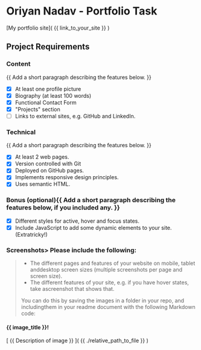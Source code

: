 # Oriyan Nadav - Portfolio Task

[My portfolio site]( {{ link_to_your_site }} )

## Project Requirements

### Content
{{ Add a short paragraph describing the features below. }}
- [x] At least one profile picture
- [x] Biography (at least 100 words)
- [x] Functional Contact Form
- [x] "Projects" section
- [ ] Links to external sites, e.g. GitHub and LinkedIn.

### Technical
{{ Add a short paragraph describing the features below. }}
- [x] At least 2 web pages.
- [x] Version controlled with Git
- [x] Deployed on GitHub pages.
- [x] Implements responsive design principles.
- [x] Uses semantic HTML.

### Bonus (optional){{ Add a short paragraph describing the features below, if you included any. }}
- [x] Different styles for active, hover and focus states.
- [x] Include JavaScript to add some dynamic elements to your site. (Extratricky!)

### Screenshots> Please include the following:
> - The different pages and features of your website on mobile, tablet anddesktop screen sizes (multiple screenshots per page and screen size).
> - The different features of your site, e.g. if you have hover states, take ascreenshot that shows that.
>
> You can do this by saving the images in a folder in your repo, and includingthem in your readme document with the following Markdown code:

#### {{ image_title }}!
[ {{ Description of image }} ]( {{ ./relative_path_to_file }} )